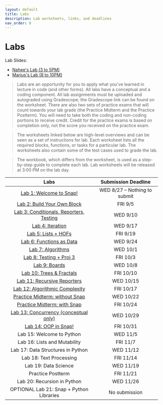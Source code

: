 ```yaml
---
layout: default
title: Labs
description: Lab worksheets, links, and deadlines
nav_order: 8
---
```

# Labs

Lab Slides:
- [Nahee's Lab (3 to 5PM)](https://drive.google.com/drive/folders/1YVFwyAh5wzAxKcUVONY9G8yhMJBvSBME?usp=drive_link)
- [Marius's Lab (8 to 10PM)](https://drive.google.com/drive/folders/1_Z6GmeIdKamfGKOkJNYxmgAQ2anunTPY?usp=sharing)

> Labs are an opportunity for you to apply what you've learned in lecture in code (and other forms). All labs have a conceptual and a coding component. All lab assignments must be uploaded and autograded using Gradescope; the Gradescope link can be found on the worksheet. There are also two sets of practice exams that will count towards your lab grade (the Practice Midterm and the Practice Postterm). You will need to take both the coding and non-coding portions to receive credit. Credit for the practice exams is based on completion only, not the score you received on the practice exam.

> The worksheets linked below are high-level overviews and can be seen as a set of instructions for lab. Each worksheet lists all the required blocks, functions, or tasks for a particular lab. The worksheets also contain some of the test cases used to grade the lab.

> The workbook, which differs from the worksheet, is used as a step-by-step guide to complete each lab. Lab worksheets will be released at 3:00 PM on the lab day. 

| Labs                                       | Submission Deadline       |
| :----:                                     | :----:                    |
| [Lab 1: Welcome to Snap!](/fa25/labs/lab01) | WED 8/27 – Nothing to submit |
| [Lab 2: Build Your Own Block](/fa25/labs/lab02) | FRI 9/5                 |
| [Lab 3: Conditionals, Reporters, Testing](/fa25/labs/lab03)     | WED 9/10                 |
| [Lab 4: Iteration](/fa25/labs/lab04)                          | WED 9/17                 |
| [Lab 5: Lists + HOFs](https://docs.google.com/document/d/1Z8YuBlzGsWTCgsnY4ambZcHeregOifj8c_pzF3BQP3o/edit?usp=sharing)                         | FRI 9/19                 |
| [Lab 6: Functions as Data](/fa25/labs/lab06)                    | WED 9/24                 |
| [Lab 7: Algorithms](https://docs.google.com/document/d/1vBD-hA5BTbiBJIT-TstaM2wMu_bPbGt_XRrwTN-ZBWY/edit?tab=t.0#heading=h.ew4i1encppj2)        | WED 10/1                 |
| [Lab 8: Testing + Proj 3](/fa25/labs/lab08)                     | FRI 10/3                 |
| [Lab 9: Boards](https://drive.google.com/file/d/1SwyABpiF4cJ7ye2ks7Bh9qUG0EIvdqJj/view)                               | WED 10/8                 |
| [Lab 10: Trees & Fractals](https://docs.google.com/document/d/1_3KMAI3X7NQjgk9sa915RSrL8hryKjJVkGdhX1Bd6GE/edit?tab=t.0#heading=h.ew4i1encppj2)                    | FRI 10/10                |
| [Lab 11: Recursive Reporters](https://docs.google.com/document/d/10nYAb3jFIiGgPonkYgwgHSweWEjZs16sUPStrWK7UGw/edit?tab=t.0#heading=h.ew4i1encppj2)                 | WED 10/15                |
| [Lab 12: Algorithmic Complexity](https://docs.google.com/document/d/1SQyE3IKAN4TfEr4untkEsx1mFVF-n6QEfQ_0TBGcp54/edit?tab=t.0#heading=h.ew4i1encppj2)              | FRI 10/17                |
| [Practice Midterm: without Snap](https://us.prairielearn.com/pl/course_instance/192475/assessments)              | WED 10/22                |
| [Practice Midterm: with Snap](https://us.prairielearn.com/pl/course_instance/192475/assessments)                 | FRI 10/24                |
| [Lab 13: Concurrency (conceptual only)](https://www.gradescope.com/courses/1098053/assignments/6577056/review_grades)                         | WED 10/29                |
| [Lab 14: OOP in Snap!](/fa25/labs/lab14)                        | FRI 10/31                |
| Lab 15: Welcome to Python                   | WED 11/5                 |
| Lab 16: Lists and Mutability                | FRI 11/7                 |
| Lab 17: Data Structures in Python           | WED 11/12                |
| Lab 18: Text Processing                     | FRI 11/14                |
| Lab 19: Data Science                        | WED 11/19                |
| Practice Postterm                           | FRI 11/21                |
| Lab 20: Recursion in Python                 | WED 11/26                |
| OPTIONAL Lab 21: Snap + Python Libraries    | No submission             |

